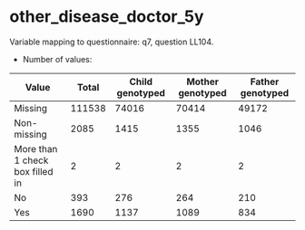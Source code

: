 # other_disease_doctor_5y
Variable mapping to questionnaire: q7, question LL104.
- Number of values:

| Value | Total | Child genotyped | Mother genotyped | Father genotyped |
| ----- | ----- | --------------- | ---------------- | ---------------- |
| Missing | 111538 | 74016 | 70414 | 49172 |
| Non-missing | 2085 | 1415 | 1355 | 1046 |
| More than 1 check box filled in | 2 | 2 | 2 |2 |
| No | 393 | 276 | 264 |210 |
| Yes | 1690 | 1137 | 1089 |834 |



